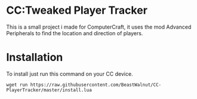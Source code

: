 # CC:Tweaked Player Tracker
This is a small project i made for ComputerCraft, it uses the mod Advanced Peripherals to find the location and direction of players.

# Installation
To install just run this command on your CC device.
```
wget run https://raw.githubusercontent.com/BeastWalnut/CC-PlayerTracker/master/install.lua
```
